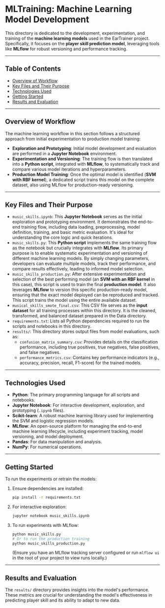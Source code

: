 # MLTraining: Machine Learning Model Development

This directory is dedicated to the development, experimentation, and training of the **machine learning models** used in the EarTrainer project. Specifically, it focuses on the **player skill prediction model**, leveraging tools like **MLflow** for robust versioning and performance tracking.

---

## Table of Contents

* [Overview of Workflow](#overview-of-workflow)
* [Key Files and Their Purpose](#key-files-and-their-purpose)
* [Technologies Used](#technologies-used)
* [Getting Started](#getting-started)
* [Results and Evaluation](#results-and-evaluation)

---

## Overview of Workflow

The machine learning workflow in this section follows a structured approach from initial experimentation to production model training:

* **Exploration and Prototyping**: Initial model development and evaluation are performed in a **Jupyter Notebook** environment.
* **Experimentation and Versioning**: The training flow is then translated into a **Python script**, integrated with **MLflow**, to systematically track and compare various model iterations and hyperparameters.
* **Production Model Training**: Once the optimal model is identified (**SVM with RBF kernel**), a dedicated script trains this model on the complete dataset, also using MLflow for production-ready versioning.

---

## Key Files and Their Purpose

* `music_skills.ipynb`: This **Jupyter Notebook** serves as the initial exploration and prototyping environment. It demonstrates the end-to-end training flow, including data loading, preprocessing, model definition, training, and basic metric evaluation. It's ideal for understanding the core logic and quick iterations.
* `music_skills.py`: This **Python script** implements the same training flow as the notebook but crucially integrates with **MLflow**. Its primary purpose is to enable systematic experimentation and versioning of different machine learning models. By simply changing parameters, developers can evaluate multiple models, track their performance, and compare results effectively, leading to informed model selection.
* `music_skills_production.py`: After extensive experimentation and selection of the best performing model (an **SVM with an RBF kernel** in this case), this script is used to train the final **production model**. It also leverages **MLflow** to version this specific production-ready model, ensuring that the exact model deployed can be reproduced and tracked. This script trains the model using the entire available dataset.
* `musical_skills_smote_final.csv`: This CSV file serves as the **input dataset** for all training processes within this directory. It is the cleaned, transformed, and balanced dataset prepared in the Data directory.
* `requirements.txt`: Lists all Python dependencies required to run the scripts and notebooks in this directory.
* `results/`: This directory stores output files from model evaluations, such as:
    * `confusion_matrix_summary.csv`: Provides details on the classification performance, including true positives, true negatives, false positives, and false negatives.
    * `performance_metrics.csv`: Contains key performance indicators (e.g., accuracy, precision, recall, F1-score) for the trained models.

---

## Technologies Used

* **Python**: The primary programming language for all scripts and notebooks.
* **Jupyter Notebook**: For interactive development, exploration, and prototyping (`.ipynb` files).
* **Scikit-learn**: A robust machine learning library used for implementing the SVM and logistic regression models.
* **MLflow**: An open-source platform for managing the end-to-end machine learning lifecycle, including experiment tracking, model versioning, and model deployment.
* **Pandas**: For data manipulation and analysis.
* **NumPy**: For numerical operations.

---

## Getting Started

To run the experiments or retrain the models:

1.  Ensure dependencies are installed:

    ```bash
    pip install -r requirements.txt
    ```

2.  For interactive exploration:

    ```bash
    jupyter notebook music_skills.ipynb
    ```

3.  To run experiments with MLflow:

    ```bash
    python music_skills.py
    # Or to run the production training
    python music_skills_production.py
    ```
    (Ensure you have an MLflow tracking server configured or run `mlflow ui` in the root of your project to view runs locally.)

---

## Results and Evaluation

The `results/` directory provides insights into the model's performance. These metrics are crucial for understanding the model's effectiveness in predicting player skill and its ability to adapt to new data.